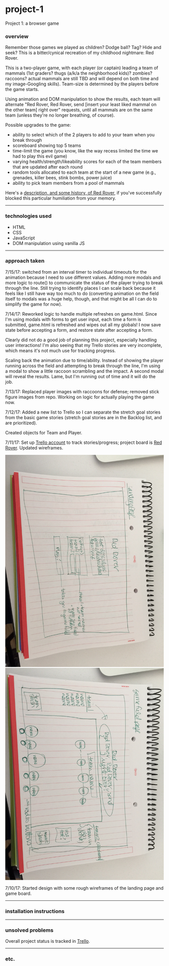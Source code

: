 # project-1
Project 1: a browser game

### overview

Remember those games we played as children? Dodge ball? Tag? Hide and seek? This is a bitter/cynical recreation of my childhood nightmare: Red Rover.

This is a two-player game, with each player (or captain) leading a team of mammals (1st graders? thugs (a/k/a the neighborhood kids)? zombies? raccoons? actual mammals are still TBD and will depend on both time and my image-Googling skills). Team-size is determined by the players before the game starts. 

Using animation and DOM manipulation to show the results, each team will alternate "Red Rover, Red Rover, send [insert your least liked mammal on the other team] right over" requests, until all mammals are on the same team (unless they're no longer breathing, of course).

Possible upgrades to the game:
* ability to select which of the 2 players to add to your team when you break through
* scoreboard showing top 5 teams
* time-limit the game (you know, like the way recess limited the time we had to play this evil game)
* varying health/strength/likeability scores for each of the team members that are updated after
each round
* random tools allocated to each team at the start of a new game (e.g., grenades, killer bees, stink bombs, power juice)
* ability to pick team members from a pool of mammals

Here's a [description, and some history, of Red Rover](https://en.wikipedia.org/wiki/Red_Rover), if you've successfully blocked this particular humiliation from your memory.

---

### technologies used
* HTML
* CSS
* JavaScript
* DOM manipulation using vanilla JS


---

### approach taken

7/15/17: switched from an interval timer to individual timeouts for the animation because I need to use
different values. Adding more modals and more logic to route() to communicate the status of the player
trying to break through the line. Still trying to identify places I can scale back because it feels like I still have way too much to do (converting animation on the field itself to modals was a huge help, though, and that might be all I can do to simplify the game for now).

7/14/17: Reworked logic to handle multiple refreshes on game.html. Since I'm using modals with forms to get user input, each time a form is submitted, game.html is refreshed and wipes out all my globals! I now save
state before accepting a form, and restore state after accepting a form.

Clearly did not do a good job of planning this project, especially handling user interactions! I'm also seeing that my Trello stories are very incomplete, which means it's not much use for tracking progress.

Scaling back the animation due to time/ability. Instead of showing the player running across the field
and attempting to break through the line, I'm using a modal to show a little raccoon scrambling and the impact. A second modal will reveal the results. Lame, but I'm running out of time and it will do the job.

7/13/17: Replaced player images with raccoons for defense; removed stick figure images from repo. Working on logic for actually playing the game now.

7/12/17: Added a new list to Trello so I can separate the stretch goal stories from the basic game stories (stretch goal stories are in the Backlog list, and are prioritized).

Created objects for Team and Player.

7/11/17: Set up [Trello account](https://trello.com/conniekephart) to track stories/progress; project board is [Red Rover](https://trello.com/b/zXJaTWNl/red-rover). Updated wireframes.

![](assets/landingWireframe.JPG)
![](assets/gameWireframe.JPG)

7/10/17: Started design with some rough wireframes of the landing page and game board.


---

### installation instructions

---

### unsolved problems

Overall project status is tracked in [Trello](https://trello.com/b/zXJaTWNl/red-rover).

---

### etc.
